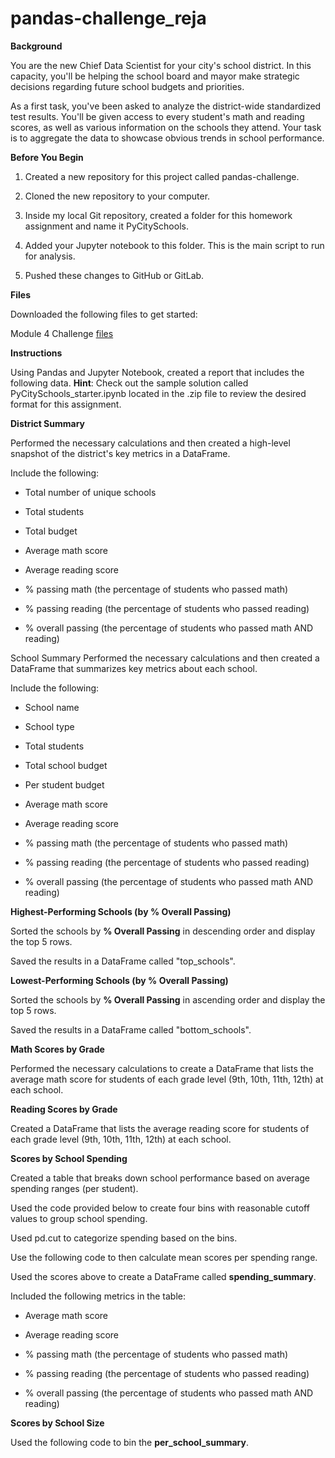 # pandas-challenge_reja

**Background**


You are the new Chief Data Scientist for your city's school district. In this capacity, you'll be helping the school board and mayor make strategic decisions regarding future school budgets and priorities.

As a first task, you've been asked to analyze the district-wide standardized test results. You'll be given access to every student's math and reading scores, as well as various information on the schools they attend. Your task is to aggregate the data to showcase obvious trends in school performance.


**Before You Begin**

  1. Created a new repository for this project called pandas-challenge.

  2. Cloned the new repository to your computer.

  3. Inside my local Git repository, created a folder for this homework assignment and name it PyCitySchools.

  4. Added your Jupyter notebook to this folder. This is the main script to run for analysis.

  5. Pushed these changes to GitHub or GitLab.


**Files**


Downloaded the following files to get started:

Module 4 Challenge [files](https://courses.bootcampspot.com/courses/3819/assignments/56672?module_item_id=999456)


**Instructions**


Using Pandas and Jupyter Notebook, created a report that includes the following data. 
**Hint**: Check out the sample solution called PyCitySchools_starter.ipynb located in the .zip file to review the desired format for this assignment.

**District Summary**

Performed the necessary calculations and then created a high-level snapshot of the district's key metrics in a DataFrame.

Include the following:

- Total number of unique schools

- Total students

- Total budget

- Average math score

- Average reading score

- % passing math (the percentage of students who passed math)

- % passing reading (the percentage of students who passed reading)

- % overall passing (the percentage of students who passed math AND reading)


School Summary
Performed the necessary calculations and then created a DataFrame that summarizes key metrics about each school.

Include the following:

- School name

- School type

- Total students

- Total school budget

- Per student budget

- Average math score

- Average reading score

- % passing math (the percentage of students who passed math)

- % passing reading (the percentage of students who passed reading)

- % overall passing (the percentage of students who passed math AND reading)

**Highest-Performing Schools (by % Overall Passing)**

Sorted the schools by **% Overall Passing** in descending order and display the top 5 rows.

Saved the results in a DataFrame called "top_schools".

**Lowest-Performing Schools (by % Overall Passing)**

Sorted the schools by **% Overall Passing** in ascending order and display the top 5 rows.

Saved the results in a DataFrame called "bottom_schools".

**Math Scores by Grade**

Performed the necessary calculations to create a DataFrame that lists the average math score for students of each grade level (9th, 10th, 11th, 12th) at each school.

**Reading Scores by Grade**

Created a DataFrame that lists the average reading score for students of each grade level (9th, 10th, 11th, 12th) at each school.

**Scores by School Spending**

Created a table that breaks down school performance based on average spending ranges (per student).

Used the code provided below to create four bins with reasonable cutoff values to group school spending.

Used pd.cut to categorize spending based on the bins.

Use the following code to then calculate mean scores per spending range.

Used the scores above to create a DataFrame called **spending_summary**.

Included the following metrics in the table:

- Average math score

- Average reading score

- % passing math (the percentage of students who passed math)

- % passing reading (the percentage of students who passed reading)

- % overall passing (the percentage of students who passed math AND reading)

**Scores by School Size**

Used the following code to bin the **per_school_summary**.





